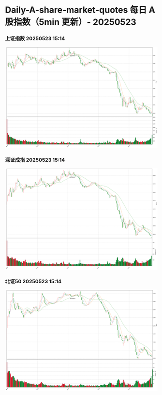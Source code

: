 
# Daily-A-share-market-quotes 每日 A 股指数（5min 更新）- 20250523

### 上证指数 20250523 15:14
![](./fig/2025/5/20250523-sh000001.png)

### 深证成指 20250523 15:14
![](./fig/2025/5/20250523-sz399001.png)

### 北证50 20250523 15:14
![](./fig/2025/5/20250523-bj899050.png)
